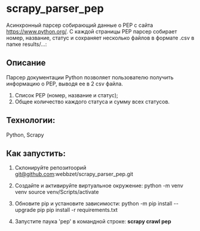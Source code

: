 # scrapy_parser_pep
Асинхронный парсер собирающий данные о PEP с сайта https://www.python.org/.
С каждой страницы PEP парсер собирает номер, название, статус и сохраняет несколько файлов в формате .csv в папке results/...:

## Описание
Парсер документации Python позволяет пользователю получить информацию o PEP, выводя ее в 2 csv файла.
1. Список PEP (номер, название и статус);
2. Общее количество каждого статуса и сумму всех статусов.

## Технологии: 
Python, Scrapy

## Как запустить:
1. Склонируйте репозитоорий
git@github.com:webbzet/scrapy_parser_pep.git
3. Создайте и активируйте виртуальное окружение:
python -m venv venv
source venv/Scripts/activate
4. Обновите pip и установите зависимости: 
python -m pip install --upgrade pip
pip install -r requirements.txt

4. Запустите паука 'pep' в командной строке: </n> <b>scrapy crawl pep</b>



